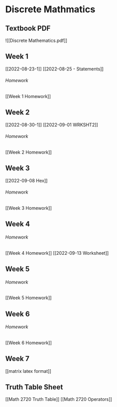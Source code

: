 # Discrete Mathmatics
## Textbook PDF
![[Discrete Mathematics.pdf]]

## Week 1
[[2022-08-23-1]]
[[2022-08-25 - Statements]]
###### Homework
[[Week 1 Homework]]

## Week 2
[[2022-08-30-1]]
[[2022-09-01 WRKSHT2]]
###### Homework
[[Week 2 Homework]]

## Week 3
[[2022-09-08 Hex]]

###### Homework
[[Week 3 Homework]]

## Week 4

###### Homework
[[Week 4 Homework]]
[[2022-09-13 Worksheet]]

## Week 5

###### Homework
[[Week 5 Homework]]

## Week 6

###### Homework
[[Week 6 Homework]]


## Week 7
[[matrix latex format]]


## Truth Table Sheet
[[Math 2720 Truth Table]]
[[Math 2720 Operators]]
